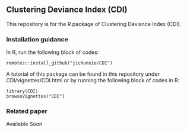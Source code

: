 ## Clustering Deviance Index (CDI)

This repository is for the R package of Clustering Deviance Index (CDI). 

### Installation guidance

In R, run the following block of codes:

```
remotes::install_github("jichunxie/CDI") 

```

A tutorial of this package can be found in this repository under CDI/vignettes/CDI.html or by running the following block of codes in R:

```
library(CDI)
browseVignettes("CDI")
```
### Related paper
Available Soon

